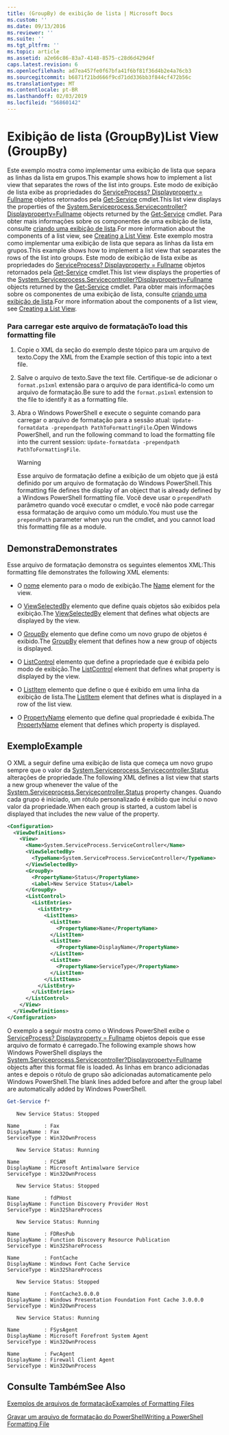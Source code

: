 ```yaml
---
title: (GroupBy) de exibição de lista | Microsoft Docs
ms.custom: ''
ms.date: 09/13/2016
ms.reviewer: ''
ms.suite: ''
ms.tgt_pltfrm: ''
ms.topic: article
ms.assetid: a2e66c86-83a7-4148-8575-c28d6d429d4f
caps.latest.revision: 6
ms.openlocfilehash: ad7ea457fe0f67bfa41f6bf81f36d4b2e4a76cb3
ms.sourcegitcommit: b6871f21bd666f9cd71dd336bb3f844cf472b56c
ms.translationtype: MT
ms.contentlocale: pt-BR
ms.lasthandoff: 02/03/2019
ms.locfileid: "56860142"
---
```

# <a name="list-view-groupby"></a><span data-ttu-id="28c4d-102">Exibição de lista (GroupBy)</span><span class="sxs-lookup"><span data-stu-id="28c4d-102">List View (GroupBy)</span></span>

<span data-ttu-id="28c4d-103">Este exemplo mostra como implementar uma exibição de lista que separa as linhas da lista em grupos.</span><span class="sxs-lookup"><span data-stu-id="28c4d-103">This example shows how to implement a list view that separates the rows of the list into groups.</span></span> <span data-ttu-id="28c4d-104">Este modo de exibição de lista exibe as propriedades do [ServiceProcess? Displayproperty = Fullname](/dotnet/api/System.ServiceProcess.ServiceController) objetos retornados pela [Get-Service](/powershell/module/microsoft.powershell.management/get-service) cmdlet.</span><span class="sxs-lookup"><span data-stu-id="28c4d-104">This list view displays the properties of the [System.Serviceprocess.Servicecontroller?Displayproperty=Fullname](/dotnet/api/System.ServiceProcess.ServiceController) objects returned by the [Get-Service](/powershell/module/microsoft.powershell.management/get-service) cmdlet.</span></span> <span data-ttu-id="28c4d-105">Para obter mais informações sobre os componentes de uma exibição de lista, consulte [criando uma exibição de lista](./creating-a-list-view.md).</span><span class="sxs-lookup"><span data-stu-id="28c4d-105">For more information about the components of a list view, see [Creating a List View](./creating-a-list-view.md).</span></span>
<span data-ttu-id="28c4d-106">Este exemplo mostra como implementar uma exibição de lista que separa as linhas da lista em grupos.</span><span class="sxs-lookup"><span data-stu-id="28c4d-106">This example shows how to implement a list view that separates the rows of the list into groups.</span></span> <span data-ttu-id="28c4d-107">Este modo de exibição de lista exibe as propriedades do [ServiceProcess? Displayproperty = Fullname](/dotnet/api/System.ServiceProcess.ServiceController) objetos retornados pela [Get-Service](/powershell/module/Microsoft.PowerShell.Management/Get-Service) cmdlet.</span><span class="sxs-lookup"><span data-stu-id="28c4d-107">This list view displays the properties of the [System.Serviceprocess.Servicecontroller?Displayproperty=Fullname](/dotnet/api/System.ServiceProcess.ServiceController) objects returned by the [Get-Service](/powershell/module/Microsoft.PowerShell.Management/Get-Service) cmdlet.</span></span> <span data-ttu-id="28c4d-108">Para obter mais informações sobre os componentes de uma exibição de lista, consulte [criando uma exibição de lista](./creating-a-list-view.md).</span><span class="sxs-lookup"><span data-stu-id="28c4d-108">For more information about the components of a list view, see [Creating a List View](./creating-a-list-view.md).</span></span>

### <a name="to-load-this-formatting-file"></a><span data-ttu-id="28c4d-109">Para carregar este arquivo de formatação</span><span class="sxs-lookup"><span data-stu-id="28c4d-109">To load this formatting file</span></span>

1. <span data-ttu-id="28c4d-110">Copie o XML da seção do exemplo deste tópico para um arquivo de texto.</span><span class="sxs-lookup"><span data-stu-id="28c4d-110">Copy the XML from the Example section of this topic into a text file.</span></span>

2. <span data-ttu-id="28c4d-111">Salve o arquivo de texto.</span><span class="sxs-lookup"><span data-stu-id="28c4d-111">Save the text file.</span></span> <span data-ttu-id="28c4d-112">Certifique-se de adicionar o `format.ps1xml` extensão para o arquivo de para identificá-lo como um arquivo de formatação.</span><span class="sxs-lookup"><span data-stu-id="28c4d-112">Be sure to add the `format.ps1xml` extension to the file to identify it as a formatting file.</span></span>

3. <span data-ttu-id="28c4d-113">Abra o Windows PowerShell e execute o seguinte comando para carregar o arquivo de formatação para a sessão atual: `Update-formatdata -prependpath PathToFormattingFile`.</span><span class="sxs-lookup"><span data-stu-id="28c4d-113">Open Windows PowerShell, and run the following command to load the formatting file into the current session: `Update-formatdata -prependpath PathToFormattingFile`.</span></span>

   > [!WARNING]
   > <span data-ttu-id="28c4d-114">Esse arquivo de formatação define a exibição de um objeto que já está definido por um arquivo de formatação do Windows PowerShell.</span><span class="sxs-lookup"><span data-stu-id="28c4d-114">This formatting file defines the display of an object that is already defined by a Windows PowerShell formatting file.</span></span> <span data-ttu-id="28c4d-115">Você deve usar o `prependPath` parâmetro quando você executar o cmdlet, e você não pode carregar essa formatação de arquivo como um módulo.</span><span class="sxs-lookup"><span data-stu-id="28c4d-115">You must use the `prependPath` parameter when you run the cmdlet, and you cannot load this formatting file as a module.</span></span>

## <a name="demonstrates"></a><span data-ttu-id="28c4d-116">Demonstra</span><span class="sxs-lookup"><span data-stu-id="28c4d-116">Demonstrates</span></span>

<span data-ttu-id="28c4d-117">Esse arquivo de formatação demonstra os seguintes elementos XML:</span><span class="sxs-lookup"><span data-stu-id="28c4d-117">This formatting file demonstrates the following XML elements:</span></span>

- <span data-ttu-id="28c4d-118">O [nome](./name-element-for-view-format.md) elemento para o modo de exibição.</span><span class="sxs-lookup"><span data-stu-id="28c4d-118">The [Name](./name-element-for-view-format.md) element for the view.</span></span>

- <span data-ttu-id="28c4d-119">O [ViewSelectedBy](./viewselectedby-element-format.md) elemento que define quais objetos são exibidos pela exibição.</span><span class="sxs-lookup"><span data-stu-id="28c4d-119">The [ViewSelectedBy](./viewselectedby-element-format.md) element that defines what objects are displayed by the view.</span></span>

- <span data-ttu-id="28c4d-120">O [GroupBy](./viewselectedby-element-format.md) elemento que define como um novo grupo de objetos é exibido.</span><span class="sxs-lookup"><span data-stu-id="28c4d-120">The [GroupBy](./viewselectedby-element-format.md) element that defines how a new group of objects is displayed.</span></span>

- <span data-ttu-id="28c4d-121">O [ListControl](./listcontrol-element-format.md) elemento que define a propriedade que é exibida pelo modo de exibição.</span><span class="sxs-lookup"><span data-stu-id="28c4d-121">The [ListControl](./listcontrol-element-format.md) element that defines what property is displayed by the view.</span></span>

- <span data-ttu-id="28c4d-122">O [ListItem](./listitem-element-for-listitems-for-listcontrol-format.md) elemento que define o que é exibido em uma linha da exibição de lista.</span><span class="sxs-lookup"><span data-stu-id="28c4d-122">The [ListItem](./listitem-element-for-listitems-for-listcontrol-format.md) element that defines what is displayed in a row of the list view.</span></span>

- <span data-ttu-id="28c4d-123">O [PropertyName](./propertyname-element-for-listitem-for-listcontrol-format.md) elemento que define qual propriedade é exibida.</span><span class="sxs-lookup"><span data-stu-id="28c4d-123">The [PropertyName](./propertyname-element-for-listitem-for-listcontrol-format.md) element that defines which property is displayed.</span></span>

## <a name="example"></a><span data-ttu-id="28c4d-124">Exemplo</span><span class="sxs-lookup"><span data-stu-id="28c4d-124">Example</span></span>

<span data-ttu-id="28c4d-125">O XML a seguir define uma exibição de lista que começa um novo grupo sempre que o valor da [System.Serviceprocess.Servicecontroller.Status](/dotnet/api/System.ServiceProcess.ServiceController.Status) alterações de propriedade.</span><span class="sxs-lookup"><span data-stu-id="28c4d-125">The following XML defines a list view that starts a new group whenever the value of the [System.Serviceprocess.Servicecontroller.Status](/dotnet/api/System.ServiceProcess.ServiceController.Status) property changes.</span></span> <span data-ttu-id="28c4d-126">Quando cada grupo é iniciado, um rótulo personalizado é exibido que inclui o novo valor da propriedade.</span><span class="sxs-lookup"><span data-stu-id="28c4d-126">When each group is started, a custom label is displayed that includes the new value of the property.</span></span>

```xml
<Configuration>
  <ViewDefinitions>
    <View>
      <Name>System.ServiceProcess.ServiceController</Name>
      <ViewSelectedBy>
        <TypeName>System.ServiceProcess.ServiceController</TypeName>
      </ViewSelectedBy>
      <GroupBy>
        <PropertyName>Status</PropertyName>
        <Label>New Service Status</Label>
      </GroupBy>
      <ListControl>
        <ListEntries>
          <ListEntry>
            <ListItems>
              <ListItem>
                <PropertyName>Name</PropertyName>
              </ListItem>
              <ListItem>
                <PropertyName>DisplayName</PropertyName>
              </ListItem>
              <ListItem>
                <PropertyName>ServiceType</PropertyName>
              </ListItem>
            </ListItems>
          </ListEntry>
        </ListEntries>
      </ListControl>
    </View>
  </ViewDefinitions>
</Configuration>
```

<span data-ttu-id="28c4d-127">O exemplo a seguir mostra como o Windows PowerShell exibe o [ServiceProcess? Displayproperty = Fullname](/dotnet/api/System.ServiceProcess.ServiceController) objetos depois que esse arquivo de formato é carregado.</span><span class="sxs-lookup"><span data-stu-id="28c4d-127">The following example shows how Windows PowerShell displays the [System.Serviceprocess.Servicecontroller?Displayproperty=Fullname](/dotnet/api/System.ServiceProcess.ServiceController) objects after this format file is loaded.</span></span> <span data-ttu-id="28c4d-128">As linhas em branco adicionadas antes e depois o rótulo de grupo são adicionadas automaticamente pelo Windows PowerShell.</span><span class="sxs-lookup"><span data-stu-id="28c4d-128">The blank lines added before and after the group label are automatically added by Windows PowerShell.</span></span>

```powershell
Get-Service f*
```

```output
   New Service Status: Stopped

Name        : Fax
DisplayName : Fax
ServiceType : Win32OwnProcess

   New Service Status: Running

Name        : FCSAM
DisplayName : Microsoft Antimalware Service
ServiceType : Win32OwnProcess

   New Service Status: Stopped

Name        : fdPHost
DisplayName : Function Discovery Provider Host
ServiceType : Win32ShareProcess

   New Service Status: Running

Name        : FDResPub
DisplayName : Function Discovery Resource Publication
ServiceType : Win32ShareProcess

Name        : FontCache
DisplayName : Windows Font Cache Service
ServiceType : Win32ShareProcess

   New Service Status: Stopped

Name        : FontCache3.0.0.0
DisplayName : Windows Presentation Foundation Font Cache 3.0.0.0
ServiceType : Win32OwnProcess

   New Service Status: Running

Name        : FSysAgent
DisplayName : Microsoft Forefront System Agent
ServiceType : Win32OwnProcess

Name        : FwcAgent
DisplayName : Firewall Client Agent
ServiceType : Win32OwnProcess
```

## <a name="see-also"></a><span data-ttu-id="28c4d-129">Consulte Também</span><span class="sxs-lookup"><span data-stu-id="28c4d-129">See Also</span></span>

[<span data-ttu-id="28c4d-130">Exemplos de arquivos de formatação</span><span class="sxs-lookup"><span data-stu-id="28c4d-130">Examples of Formatting Files</span></span>](./examples-of-formatting-files.md)

[<span data-ttu-id="28c4d-131">Gravar um arquivo de formatação do PowerShell</span><span class="sxs-lookup"><span data-stu-id="28c4d-131">Writing a PowerShell Formatting File</span></span>](./writing-a-powershell-formatting-file.md)

